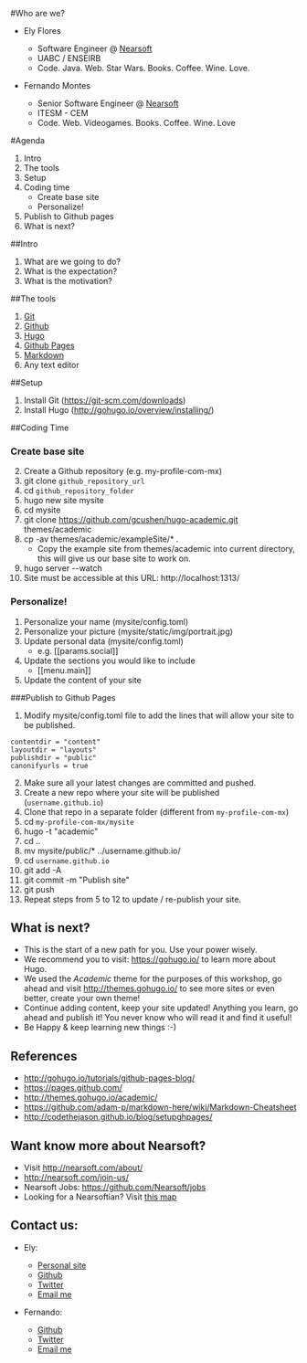 #Who are we?

* Ely Flores
    * Software Engineer @ [Nearsoft](http://nearsoft.com/)
    * UABC / ENSEIRB
    * Code. Java. Web. Star Wars. Books. Coffee. Wine. Love.

* Fernando Montes
    * Senior Software Engineer @ [Nearsoft](http://nearsoft.com/)
    * ITESM - CEM
    * Code. Web. Videogames. Books. Coffee. Wine. Love

#Agenda
1. Intro
2. The tools
3. Setup
4. Coding time
    * Create base site
    * Personalize!
5. Publish to Github pages
6. What is next?
    

##Intro
1. What are we going to do?
2. What is the expectation?
3. What is the motivation?


##The tools
1. [Git](https://git-scm.com/)
2. [Github](https://github.com/)
3. [Hugo](http://gohugo.io/)
4. [Github Pages](https://pages.github.com/)
5. [Markdown](https://guides.github.com/features/mastering-markdown/)
6. Any text editor


##Setup
1. Install Git (https://git-scm.com/downloads)
2. Install Hugo (http://gohugo.io/overview/installing/)


##Coding Time
### Create base site
2. Create a Github repository (e.g. my-profile-com-mx)
3. git clone `github_repository_url`
3. cd `github_repository_folder`
2. hugo new site mysite 
3. cd mysite
4. git clone https://github.com/gcushen/hugo-academic.git themes/academic
5. cp -av themes/academic/exampleSite/* .
    * Copy the example site from themes/academic into current directory, this will give us our base site to work on.
6. hugo server --watch
7. Site must be accessible at this URL: http://localhost:1313/

### Personalize!
1. Personalize your name (mysite/config.toml)
2. Personalize your picture (mysite/static/img/portrait.jpg)
3. Update personal data (mysite/config.toml)
    * e.g. [[params.social]]
4. Update the sections you would like to include
    * [[menu.main]]
5. Update the content of your site

###Publish to Github Pages

1. Modify mysite/config.toml file to add the lines that will allow your site to be published.
```
contentdir = "content"
layoutdir = "layouts"
publishdir = "public"
canonifyurls = true
```
2. Make sure all your latest changes are committed and pushed.
3. Create a new repo where your site will be published (`username.github.io`)
4. Clone that repo in a separate folder (different from `my-profile-com-mx`)
5. cd `my-profile-com-mx/mysite`
6. hugo -t "academic"
7. cd ..
8. mv mysite/public/* ../username.github.io/
9. cd `username.github.io`
10. git add -A
11. git commit -m "Publish site"
12. git push
13. Repeat steps from 5 to 12 to update / re-publish your site. 

## What is next?

* This is the start of a new path for you. Use your power wisely. 
* We recommend you to visit: https://gohugo.io/ to learn more about Hugo. 
* We used the _Academic_ theme for the purposes of this workshop, go ahead
 and visit http://themes.gohugo.io/ to see more sites or even better, create your own theme!
* Continue adding content, keep your site updated! Anything you learn, 
go ahead and publish it! You never know who will read it and find it useful!
* Be Happy & keep learning new things :-)

## References
* http://gohugo.io/tutorials/github-pages-blog/
* https://pages.github.com/
* http://themes.gohugo.io/academic/
* https://github.com/adam-p/markdown-here/wiki/Markdown-Cheatsheet
* http://codethejason.github.io/blog/setupghpages/

## Want know more about Nearsoft?

* Visit http://nearsoft.com/about/
* http://nearsoft.com/join-us/
* Nearsoft Jobs: https://github.com/Nearsoft/jobs
* Looking for a Nearsoftian? Visit [this map](https://www.google.com/maps/d/u/0/viewer?mid=163yqvS6x2ZPFca0FJyMCwrVlnKY)

## Contact us:

* Ely:
    * [Personal site](http://lapetiteensenadoise.com)
    * [Github](https://github.com/elifloresch)
    * [Twitter](https://twitter.com/elysauriax)
    * [Email me](eflores@nearsoft.com)
    
* Fernando:
    * [Github](https://github.com/ferzerkerx)
    * [Twitter](https://twitter.com/ferzerkerx)
    * [Email me](fmontes@nearsoft.com)
